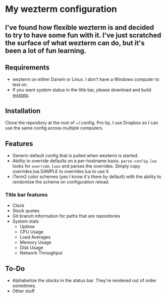 # My wezterm configuration
## I've found how flexible wezterm is and decided to try to have some fun with it. I've just scratched the surface of what wezterm can do, but it's been a lot of fun learning.

## Requirements
* wezterm on either Darwin or Linux. I don't have a Windows computer to test on.
* If you want system status in the title bar, please download and build [wsstats](https://github.com/gdanko/wsstats).

## Installation
Clone the repository at the root of ~/.config. Pro tip, I use Dropbox so I can use the same config across multiple computers.

## Features
* Generic default config that is pulled when wezterm is started.
* Ability to override defaults on a per-hostname basis. `parse-config.lua` looks for `override.luas` and parses the overrides. Simply copy overrides.lua.SAMPLE to overrides.lua to use it.
* iTerm2 color schemes (yes I know it's there by default) with the ability to randomize the scheme on configuration reload.

### Title bar features
* Clock
* Stock quotes
* Git branch information for paths that are repositories
* System stats
  * Uptime
  * CPU Usage
  * Load Averages
  * Memory Usage
  * Disk Usage
  * Network Throughput

## To-Do
* Alphabetize the stocks in the status bar. They're rendered out of order sometimes.
* Other stuff
